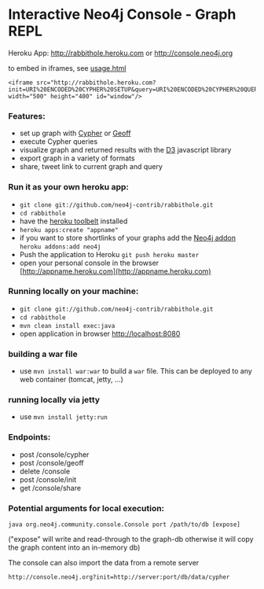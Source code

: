 # Interactive Neo4j Console - Graph REPL  
    
Heroku App: http://rabbithole.heroku.com or http://console.neo4j.org

to embed in iframes, see [usage.html](http://rabbithole.herokuapp.com/usage.html)

    <iframe src="http://rabbithole.heroku.com?init=URI%20ENCODED%20CYPHER%20SETUP&query=URI%20ENCODED%20CYPHER%20QUERY" width="500" height="400" id="window"/>
        
### Features:

* set up graph with [Cypher](http://neo4j.org/tracks/cypher) or [Geoff](http://nigelsmall.com/geoff)
* execute Cypher queries
* visualize graph and returned results with the [D3](http://d3js.org/) javascript library
* export graph in a variety of formats
* share, tweet link to current graph and query

### Run it as your own heroku app:

* `git clone git://github.com/neo4j-contrib/rabbithole.git` 
* `cd rabbithole`
* have the [heroku toolbelt](https://toolbelt.heroku.com/) installed
* `heroku apps:create "appname"`
* if you want to store shortlinks of your graphs add the [Neo4j addon](http://addons.heroku.com/neo4j) 
  `heroku addons:add neo4j`
* Push the application to Heroku `git push heroku master`
* open your personal console in the browser [http://appname.heroku.com](http://appname.heroku.com)
 
### Running locally on your machine:

* `git clone git://github.com/neo4j-contrib/rabbithole.git` 
* `cd rabbithole`
* `mvn clean install exec:java`
* open application in browser [http://localhost:8080](http://localhost:8080)


### building a war file

* use `mvn install war:war` to build a `war` file. This can be deployed to any web container (tomcat, jetty, ...)

### running locally via jetty

* use `mvn install jetty:run`


### Endpoints:

* post /console/cypher
* post /console/geoff
* delete /console
* post /console/init
* get /console/share


### Potential arguments for local execution:

    java org.neo4j.community.console.Console port /path/to/db [expose]

("expose" will write and read-through to the graph-db otherwise it will copy the graph content into an in-memory db)

The console can also import the data from a remote server

    http://console.neo4j.org?init=http://server:port/db/data/cypher
